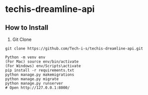 # techis-dreamline-api

## How to Install

1. Git Clone

```
git clone https://github.com/Tech-i-s/techis-dreamline-api.git
```

```
Python -m venv env
(For Mac) source env/bin/activate
(For Windows) env/Scripts\activate
pip install -r requirements.txt
python manage.py makemigrations
python manage.py migrate
python manage.py runserver
# Open http://127.0.0.1:8000/
```
